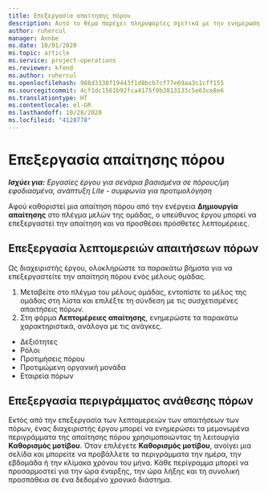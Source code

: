 ```yaml
---
title: Επεξεργασία απαίτησης πόρου
description: Αυτό το θέμα παρέχει πληροφορίες σχετικά με την ενημέρωση των πληροφοριών απαίτησης πόρου.
author: ruhercul
manager: Annbe
ms.date: 10/01/2020
ms.topic: article
ms.service: project-operations
ms.reviewer: kfend
ms.author: ruhercul
ms.openlocfilehash: 988d3338f19443f1d8bcb7cf77e69aa3c1cff155
ms.sourcegitcommit: 4cf1dc1561b92fca4175f0b3813133c5e63ce8e6
ms.translationtype: HT
ms.contentlocale: el-GR
ms.lasthandoff: 10/28/2020
ms.locfileid: "4128778"
---
```

# <a name="edit-a-resource-requirement"></a>Επεξεργασία απαίτησης πόρου

_**Ισχύει για:** Εργασίες έργου για σενάρια βασισμένα σε πόρους/μη εφοδιασμένα, ανάπτυξη Lite - συμφωνία για προτιμολόγηση_

Αφού καθοριστεί μια απαίτηση πόρου από την ενέργεια **Δημιουργία απαίτησης** στο πλέγμα μελών της ομάδας, ο υπεύθυνος έργου μπορεί να επεξεργαστεί την απαίτηση και να προσθέσει πρόσθετες λεπτομέρειες.

## <a name="edit-resource-requirement-details"></a>Επεξεργασία λεπτομερειών απαιτήσεων πόρων

Ως διαχειριστής έργου, ολοκληρώστε τα παρακάτω βήματα για να επεξεργαστείτε την απαίτηση πόρου ενός μέλους ομάδας.

1. Μεταβείτε στο πλέγμα του μέλους ομάδας, εντοπίστε το μέλος της ομάδας στη λίστα και επιλέξτε τη σύνδεση με τις συσχετισμένες απαιτήσεις πόρων.
2. Στη φόρμα **Λεπτομέρειες απαίτησης**, ενημερώστε τα παρακάτω χαρακτηριστικά, ανάλογα με τις ανάγκες.

- Δεξιότητες
- Ρόλοι
- Προτιμήσεις πόρου
- Προτιμώμενη οργανική μονάδα
- Εταιρεία πόρων

## <a name="edit-resource-assignment-contours"></a>Επεξεργασία περιγράμματος ανάθεσης πόρων

Εκτός από την επεξεργασία των λεπτομερειών των απαιτήσεων των πόρων, ένας διαχειριστής έργου μπορεί να ενημερώσει τα μεμονωμένα περιγράμματα της απαίτησης πόρου χρησιμοποιώντας τη λειτουργία **Καθορισμός μοτίβου**. Όταν επιλέγετε **Καθορισμός μοτίβου**, ανοίγει μια σελίδα και μπορείτε να προβάλλετε τα περιγράμματα την ημέρα, την εβδομάδα ή την κλίμακα χρόνου του μήνα. Κάθε περίγραμμα μπορεί να προσαρμοστεί για την ώρα έναρξης, την ώρα λήξης και τη συνολική προσπάθεια σε ένα δεδομένο χρονικό διάστημα.